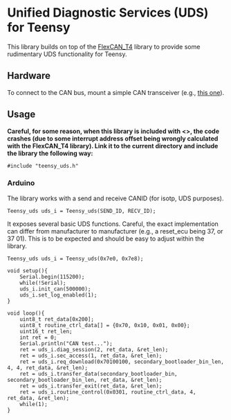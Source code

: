# Unified Diagnostic Services (UDS) for Teensy

This library builds on top of the [FlexCAN_T4](https://github.com/tonton81/FlexCAN_T4) library to provide some rudimentary UDS functionality for Teensy.

## Hardware
To connect to the CAN bus, mount a simple CAN transceiver (e.g., [this one](https://webshop.domoticx.nl/index.php?route=product/product&product_id=3935)). 

## Usage
**Careful, for some reason, when this library is included with <>, the code crashes (due to some interrupt address offset being wrongly calculated with the FlexCAN_T4 library). Link it to the current directory and include the library the following way:**

```
#include "teensy_uds.h"
```

### Arduino
The library works with a send and receive CANID (for isotp, UDS purposes). 

```
Teensy_uds uds_i = Teensy_uds(SEND_ID, RECV_ID);
```

It exposes several basic UDS functions. Careful, the exact implementation can differ from manufacturer to manufacturer (e.g., a reset_ecu being 37, or 37 01). This is to be expected and should be easy to adjust within the library.

```
Teensy_uds uds_i = Teensy_uds(0x7e0, 0x7e8);

void setup(){
	Serial.begin(115200);
	while(!Serial);
	uds_i.init_can(500000);
	uds_i.set_log_enabled(1);
}

void loop(){
	uint8_t ret_data[0x200]; 
	uint8_t routine_ctrl_data[] = {0x70, 0x10, 0x01, 0x00};
	uint16_t ret_len;
	int ret = 0;
	Serial.println("CAN test...");
	ret = uds_i.diag_session(2, ret_data, &ret_len);	
	ret = uds_i.sec_access(1, ret_data, &ret_len);
	ret = uds_i.req_download(0x70100100, secondary_bootloader_bin_len, 4, 4, ret_data, &ret_len);
	ret = uds_i.transfer_data(secondary_bootloader_bin, secondary_bootloader_bin_len, ret_data, &ret_len);
	ret = uds_i.transfer_exit(ret_data, &ret_len);
	ret = uds_i.routine_control(0x0301, routine_ctrl_data, 4, ret_data, &ret_len);
	while(1);
}


```



